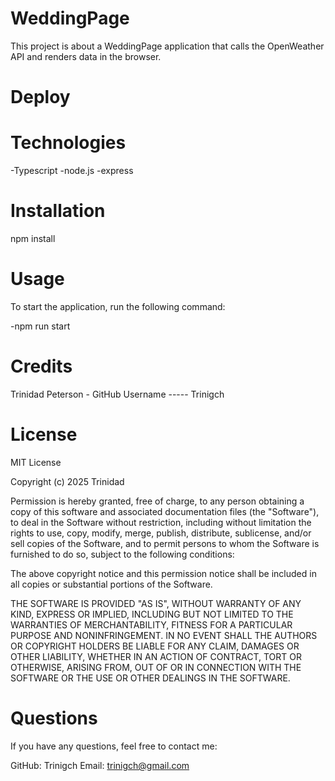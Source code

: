 # WeddingPage
This project is about a  WeddingPage  application that calls the OpenWeather API and renders data in the browser.
# Deploy


# Technologies
-Typescript -node.js -express

# Installation
npm install

# Usage
To start the application, run the following command:

-npm run start

# Credits
Trinidad Peterson - GitHub Username ----- Trinigch

# License
MIT License

Copyright (c) 2025 Trinidad

Permission is hereby granted, free of charge, to any person obtaining a copy of this software and associated documentation files (the "Software"), to deal in the Software without restriction, including without limitation the rights to use, copy, modify, merge, publish, distribute, sublicense, and/or sell copies of the Software, and to permit persons to whom the Software is furnished to do so, subject to the following conditions:

The above copyright notice and this permission notice shall be included in all copies or substantial portions of the Software.

THE SOFTWARE IS PROVIDED "AS IS", WITHOUT WARRANTY OF ANY KIND, EXPRESS OR IMPLIED, INCLUDING BUT NOT LIMITED TO THE WARRANTIES OF MERCHANTABILITY, FITNESS FOR A PARTICULAR PURPOSE AND NONINFRINGEMENT. IN NO EVENT SHALL THE AUTHORS OR COPYRIGHT HOLDERS BE LIABLE FOR ANY CLAIM, DAMAGES OR OTHER LIABILITY, WHETHER IN AN ACTION OF CONTRACT, TORT OR OTHERWISE, ARISING FROM, OUT OF OR IN CONNECTION WITH THE SOFTWARE OR THE USE OR OTHER DEALINGS IN THE SOFTWARE.

# Questions
If you have any questions, feel free to contact me:

GitHub: Trinigch
Email: trinigch@gmail.com
